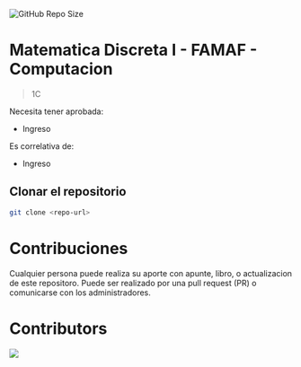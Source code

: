 ![GitHub Repo Size](https://img.shields.io/github/repo-size/FAMAF-resources/Matematica_Discreta_I-FAMAF)

# Matematica Discreta I - FAMAF - Computacion

> 1C

Necesita tener aprobada:

- Ingreso

Es correlativa de:

- Ingreso

## Clonar el repositorio

```bash
git clone <repo-url>
```

# Contribuciones

Cualquier persona puede realiza su aporte con apunte, libro, o actualizacion de este repositoro. Puede ser realizado por una pull request (PR) o comunicarse con los administradores.

# Contributors
<a href="https://github.com/FAMAF-resources/Matematica_Discreta_I-FAMAF/graphs/contributors">
  <img src="https://contrib.rocks/image?repo=FAMAF-resources/Matematica_Discreta_I-FAMAF"/>
</a>
